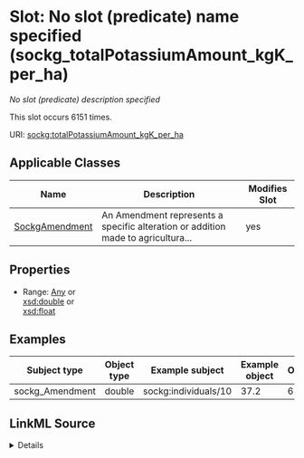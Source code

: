 

# Slot: No slot (predicate) name specified (sockg_totalPotassiumAmount_kgK_per_ha)


_No slot (predicate) description specified_






This slot occurs 6151 times.


URI: [sockg:totalPotassiumAmount_kgK_per_ha](https://idir.uta.edu/sockg-ontology/docs/totalPotassiumAmount_kgK_per_ha)



<!-- no inheritance hierarchy -->





## Applicable Classes

| Name | Description | Modifies Slot |
| --- | --- | --- |
| [SockgAmendment](../classes/SockgAmendment.md) | An Amendment represents a specific alteration or addition made to agricultura... |  yes  |







## Properties

* Range: [Any](../classes/Any.md)&nbsp;or&nbsp;<br />[xsd:double](http://www.w3.org/2001/XMLSchema#double)&nbsp;or&nbsp;<br />[xsd:float](http://www.w3.org/2001/XMLSchema#float)






## Examples

| Subject type | Object type | Example subject | Example object | Occurrences |
| --- | --- | --- | --- | --- |
| sockg_Amendment | double | sockg:individuals/10 | 37.2 | 6151 |




## LinkML Source

<details>

```yaml
name: sockg_totalPotassiumAmount_kgK_per_ha
annotations:
  count:
    tag: count
    value: 6151
description: No slot (predicate) description specified
title: No slot (predicate) name specified
examples:
- object:
    example_object: '37.2'
    example_object_type: double
    example_predicate: sockg:totalPotassiumAmount_kgK_per_ha
    example_subject: sockg:individuals/10
    example_subject_type: sockg_Amendment
from_schema: soc-kg
rank: 1000
domain: sockg_Amendment
slot_uri: sockg:totalPotassiumAmount_kgK_per_ha
alias: sockg_totalPotassiumAmount_kgK_per_ha
domain_of:
- sockg_Amendment
range: Any
any_of:
- range: double
- range: float

```
</details>